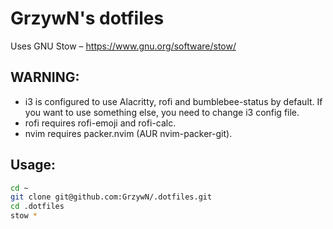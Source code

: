 # GrzywN's dotfiles

Uses GNU Stow – https://www.gnu.org/software/stow/

## WARNING:

- i3 is configured to use Alacritty, rofi and bumblebee-status by default. If you want to use something else, you need to change i3 config file.
- rofi requires rofi-emoji and rofi-calc.
- nvim requires packer.nvim (AUR nvim-packer-git).

## Usage: 

```bash
cd ~
git clone git@github.com:GrzywN/.dotfiles.git
cd .dotfiles
stow * 
```
